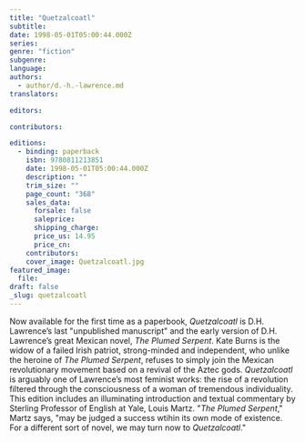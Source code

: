 ```yaml
---
title: "Quetzalcoatl"
subtitle:
date: 1998-05-01T05:00:44.000Z
series:
genre: "fiction"
subgenre:
language:
authors:
  - author/d.-h.-lawrence.md
translators:

editors:

contributors:

editions:
  - binding: paperback
    isbn: 9780811213851
    date: 1998-05-01T05:00:44.000Z
    description: ""
    trim_size: ""
    page_count: "368"
    sales_data:
      forsale: false
      saleprice:
      shipping_charge:
      price_us: 14.95
      price_cn:
    contributors:
    cover_image: Quetzalcoatl.jpg
featured_image:
  file:
draft: false
_slug: quetzalcoatl
---
```


Now available for the first time as a paperbook, _Quetzalcoatl_ is D.H. Lawrence’s last "unpublished manuscript" and the early version of D.H. Lawrence’s great Mexican novel, _The Plumed Serpent_. Kate Burns is the widow of a failed Irish patriot, strong-minded and independent, who unlike the heroine of _The Plumed Serpent_, refuses to simply join the Mexican revolutionary movement based on a revival of the Aztec gods. _Quetzalcoatl_ is arguably one of Lawrence’s most feminist works: the rise of a revolution filtered through the consciousness of a woman of tremendous individuality. This edition includes an illuminating introduction and textual commentary by Sterling Professor of English at Yale, Louis Martz. "_The Plumed Serpent_," Martz says, "may be judged a success wtihin its own mode of existence. For a different sort of novel, we may turn now to _Quetzalcoatl_."

